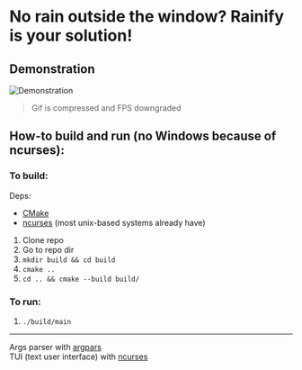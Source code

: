 # No rain outside the window? Rainify is your solution!

## Demonstration
![Demonstration](https://github.com/dudozermaks/dudozermaks.github.io/blob/master/assets/gifs/rainify_1.0.0.gif)

> Gif is compressed and FPS downgraded

## How-to build and run (no Windows because of ncurses):

### To build:

Deps:

* [CMake](https://cmake.org/)
* [ncurses](https://en.wikipedia.org/wiki/Ncurses) (most unix-based systems already have)

1. Clone repo
2. Go to repo dir
3. `mkdir build && cd build`
4. `cmake ..`
5. `cd .. && cmake --build build/`

### To run:

1. `./build/main`

---

Args parser with [argpars](https://github.com/p-ranav/argparse) <br/>
TUI (text user interface) with [ncurses](https://en.wikipedia.org/wiki/Ncurses)
